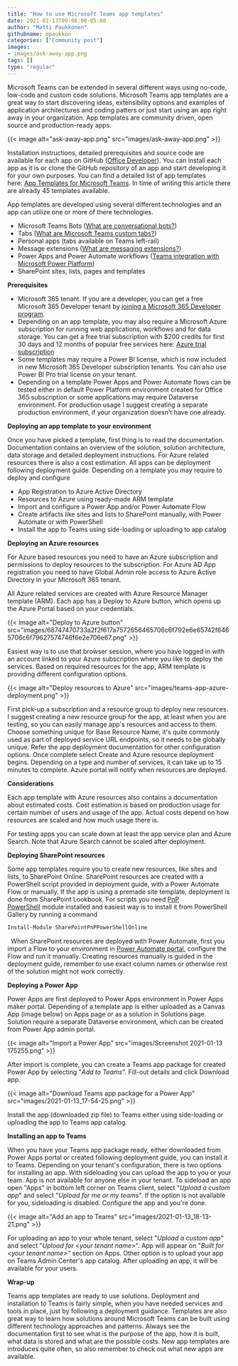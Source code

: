 ```yaml
---
title: "How to use Microsoft Teams app templates"
date: 2021-01-13T09:08:00-05:00
author: "Matti Paukkonen"
githubname: mpaukkon
categories: ["Community post"]
images: 
- images/ask-away-app.png
tags: []
type: "regular"
---
```


Microsoft Teams can be extended in several different ways using no-code,
low-code and custom code solutions. Microsoft Teams app templates are a
great way to start discovering ideas, extensibility options and examples
of application architectures and coding patters or just start using an
app right away in your organization. App templates are community driven,
open source and production-ready apps.

{{< image alt="ask-away-app.png" src="images/ask-away-app.png" >}}


Installation instructions, detailed prerequisites and source code are
available for each app on GitHub ([Office
Developer](https://github.com/OfficeDev/)). You can install each app as
it is or clone the GitHub repository of an app and start developing it
for your own purposes. You can find a detailed list of app templates
here: [App Templates for Microsoft
Teams](https://docs.microsoft.com/microsoftteams/platform/samples/app-templates).
In time of writing this article there are already 45 templates
available.

App templates are developed using several different technologies and an
app can utilize one or more of there technologies.

-   Microsoft Teams Bots ([What are conversational
    bots?](https://docs.microsoft.com/microsoftteams/platform/bots/what-are-bots))
-   Tabs ([What are Microsoft Teams custom
    tabs?](https://docs.microsoft.com/microsoftteams/platform/tabs/what-are-tabs))
-   Personal apps (tabs available on Teams left-rail)
-   Message extensions ([What are messaging
    extensions?](https://docs.microsoft.com/microsoftteams/platform/messaging-extensions/what-are-messaging-extensions))
-   Power Apps and Power Automate workflows ([Teams integration with
    Microsoft Power
    Platform](https://docs.microsoft.com/microsoftteams/teams-power-platfom-integration))
-   SharePoint sites, lists, pages and templates

**Prerequisites**

-   Microsoft 365 tenant. If you are a developer, you can get a free
    Microsoft 365 Developer tenant by [joining a Microsoft 365 Developer
    program](https://developer.microsoft.com/microsoft-365/dev-program). 
-   Depending on an app template, you may also require a Microsoft Azure
    subscription for running web applications, workflows and for data
    storage. You can get a free trial subscription with \$200 credits
    for first 30 days and 12 months of popular free services
    here: [Azure trial
    subscription](https://azure.microsoft.com/free/)
-   Some templates may require a Power BI license, which is now included
    in new Microsoft 365 Developer subscription tenants. You can also
    use Power BI Pro trial license on your tenant.
-   Depending on a template Power Apps and Power Automate flows can be
    tested either in default Power Platform environment created for
    Office 365 subscription or some applications may require Dataverse
    environment. For production usage I suggest creating a separate
    production environment, if your organization doesn't have one
    already.

**Deploying an app template to your environment**

Once you have picked a template, first thing is to read the
documentation. Documentation contains an overview of the solution,
solution architecture, data storage and detailed deployment
instructions. For Azure related resources there is also a cost
estimation. All apps can be deployment following deployment guide.
Depending on a template you may require to deploy and configure

-   App Registration to Azure Active Directory
-   Resources to Azure using ready-made ARM template
-   Import and configure a Power App and/or Power Automate Flow
-   Create artifacts like sites and lists to SharePoint manually, with
    Power Automate or with PowerShell
-   Install the app to Teams using side-loading or uploading to app
    catalog

**Deploying an Azure resources**

For Azure based resources you need to have an Azure subscription and
permissions to deploy resources to the subscription. For Azure AD App
registration you need to have Global Admin role access to Azure Active
Directory in your Microsoft 365 tenant.

All Azure related services are created with Azure Resource Manager
template (ARM). Each app has a Deploy to Azure button, which opens up
the Azure Portal based on your credentials.

{{< image alt="Deploy to Azure button" src="images/68747470733a2f2f617a7572656465706c6f792e6e65742f6465706c6f79627574746f6e2e706e67.png" >}}

Easiest way is to use that browser session, where you have logged in
with an account linked to your Azure subscription where you like to
deploy the services. Based on required resources for the app, ARM
template is providing different configuration options.

{{< image alt="Deploy resources to Azure" src="images/teams-app-azure-deployment.png" >}}

First pick-up a subscription and a resource group to deploy new
resources. I suggest creating a new resource group for the app, at least
when you are testing, so you can easily manage app's resources and
access to them. Choose something unique for Base Resource Name, it's
quite commonly used as part of deployed service URL endpoints, so it
needs to be globally unique. Refer the app deployment documentation for
other configuration options. Once complete select Create and Azure
resource deployment begins. Depending on a type and number of services,
it can take up to 15 minutes to complete. Azure portal will notify when
resources are deployed.

**Considerations**

Each app template with Azure resources also contains a documentation
about estimated costs. Cost estimation is based on production usage for
certain number of users and usage of the app. Actual costs depend on how
resources are scaled and how much usage there is. 

For testing apps you can scale down at least the app service plan and
Azure Search. Note that Azure Search cannot be scaled after deployment. 

**Deploying SharePoint resources**

Some app templates require you to create new resources, like sites and
lists, to SharePoint Online. SharePoint resources are created with a
PowerShell script provided in deployment guide, with a Power Automate
Flow or manually. If the app is using a premade site template,
deployment is done from SharePoint Lookbook. For scripts you need [PnP
PowerShell](https://docs.microsoft.com/powershell/sharepoint/sharepoint-pnp/sharepoint-pnp-cmdlets) module
installed and easiest way is to install it from PowerShell Gallery by
running a command
 
```powershell
Install-Module SharePointPnPPowerShellOnline
```
 
When SharePoint resources are deployed with Power Automate, first you
import a Flow to your environment in [Power Automate
portal](https://flow.microsoft.com/), configure the Flow and run it
manually. Creating resources manually is guided in the deployment guide,
remember to use exact column names or otherwise rest of the solution
might not work correctly.

**Deploying a Power App**

Power Apps are first deployed to Power Apps environment in Power Apps
maker portal. Depending of a template app is either uploaded as a Canvas
App (image below) on Apps page or as a solution in Solutions page.
Solution require a separate Dataverse environment, which can be created
from Power App admin portal.

{{< image alt="Import a Power App" src="images/Screenshot 2021-01-13 175255.png" >}}

After import is complete, you can create a Teams app package for created
Power App by selecting "*Add to Teams*". Fill-out details and click
Download app.

{{< image alt="Download Teams app package for a Power App" src="images/2021-01-13_17-54-25.png" >}}

Install the app (downloaded zip file) to Teams either using side-loading
or uploading the app to Teams app catalog.

**Installing an app to Teams**

When you have your Teams app package ready, either downloaded from Power
Apps portal or created following deployment guide, you can install it to
Teams. Depending on your tenant's configuration, there is two options
for installing an app. With sideloading you can upload the app to you or
your team. App is not available for anyone else in your tenant. To
sideload an app open "Apps" in bottom left corner on Teams client,
select "*Upload a custom app*" and select "*Upload for me or my
teams*". If the option is not available for you, sideloading is
disabled. Configure the app and you're done.

{{< image alt="Add an app to Teams" src="images/2021-01-13_18-13-21.png" >}}


For uploading an app to your whole tenant, select \"*Upload a custom
app*\" and select \"*Upload for \<your tenant name>*\". App will appear
on \"*Built for \<your tenant name>\"* section on Apps. Other option is
to upload your app on Teams Admin Center's app catalog. After uploading
an app, it will be available for your users.

**Wrap-up**

Teams app templates are ready to use solutions. Deployment and
installation to Teams is fairly simple, when you have needed services
and tools in place, just by following a deployment guidance. Templates
are also great way to learn how solutions around Microsoft Teams can be
built using different technology approaches and patterns. Always see the
documentation first to see what is the purpose of the app, how it is
built, what data is stored and what are the possible costs.
New app templates are introduces quite often, so also remember to check
out what new apps are available.
